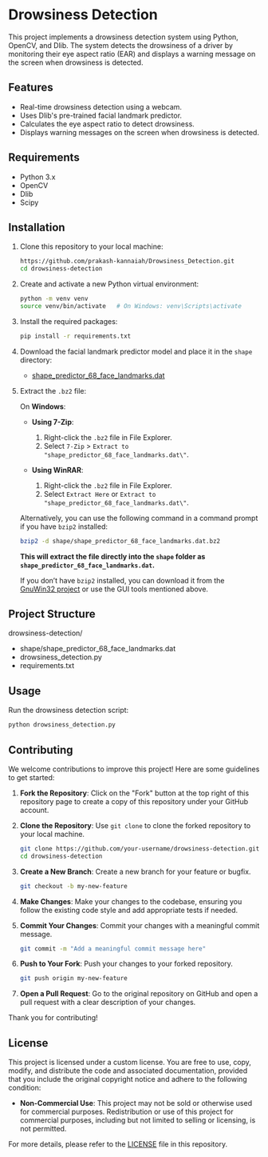 # Drowsiness Detection

This project implements a drowsiness detection system using Python, OpenCV, and Dlib. The system detects the drowsiness of a driver by monitoring their eye aspect ratio (EAR) and displays a warning message on the screen when drowsiness is detected.

## Features

- Real-time drowsiness detection using a webcam.
- Uses Dlib's pre-trained facial landmark predictor.
- Calculates the eye aspect ratio to detect drowsiness.
- Displays warning messages on the screen when drowsiness is detected.

## Requirements

- Python 3.x
- OpenCV
- Dlib
- Scipy

## Installation

1. Clone this repository to your local machine:

    ```bash
    https://github.com/prakash-kannaiah/Drowsiness_Detection.git
    cd drowsiness-detection
    ```

2. Create and activate a new Python virtual environment:

    ```bash
    python -m venv venv
    source venv/bin/activate   # On Windows: venv\Scripts\activate
    ```

3. Install the required packages:

    ```bash
    pip install -r requirements.txt
    ```

4. Download the facial landmark predictor model and place it in the `shape` directory:

    - [shape_predictor_68_face_landmarks.dat](http://dlib.net/files/shape_predictor_68_face_landmarks.dat.bz2)

5. Extract the `.bz2` file:

    On **Windows**:
    - **Using 7-Zip**:
      1. Right-click the `.bz2` file in File Explorer.
      2. Select `7-Zip` > `Extract to "shape_predictor_68_face_landmarks.dat\"`.

    - **Using WinRAR**:
      1. Right-click the `.bz2` file in File Explorer.
      2. Select `Extract Here` or `Extract to "shape_predictor_68_face_landmarks.dat\"`.

    Alternatively, you can use the following command in a command prompt if you have `bzip2` installed:
    ```bash
    bzip2 -d shape/shape_predictor_68_face_landmarks.dat.bz2
    ```
    **This will extract the file directly into the `shape` folder as `shape_predictor_68_face_landmarks.dat`.**

    If you don’t have `bzip2` installed, you can download it from the [GnuWin32 project](http://gnuwin32.sourceforge.net/packages/bzip2.htm) or use the GUI tools mentioned above.


## Project Structure

drowsiness-detection/
- shape/shape_predictor_68_face_landmarks.dat
- drowsiness_detection.py
- requirements.txt

## Usage

Run the drowsiness detection script:

```bash
python drowsiness_detection.py
```

## Contributing

We welcome contributions to improve this project! Here are some guidelines to get started:

1. **Fork the Repository**: Click on the "Fork" button at the top right of this repository page to create a copy of this repository under your GitHub account.

2. **Clone the Repository**: Use `git clone` to clone the forked repository to your local machine.
    ```bash
    git clone https://github.com/your-username/drowsiness-detection.git
    cd drowsiness-detection
    ```

3. **Create a New Branch**: Create a new branch for your feature or bugfix.
    ```bash
    git checkout -b my-new-feature
    ```

4. **Make Changes**: Make your changes to the codebase, ensuring you follow the existing code style and add appropriate tests if needed.

5. **Commit Your Changes**: Commit your changes with a meaningful commit message.
    ```bash
    git commit -m "Add a meaningful commit message here"
    ```

6. **Push to Your Fork**: Push your changes to your forked repository.
    ```bash
    git push origin my-new-feature
    ```

7. **Open a Pull Request**: Go to the original repository on GitHub and open a pull request with a clear description of your changes.

Thank you for contributing!

## License

This project is licensed under a custom license. You are free to use, copy, modify, and distribute the code and associated documentation, provided that you include the original copyright notice and adhere to the following condition:

- **Non-Commercial Use**: This project may not be sold or otherwise used for commercial purposes. Redistribution or use of this project for commercial purposes, including but not limited to selling or licensing, is not permitted.

For more details, please refer to the [LICENSE](LICENSE) file in this repository.

